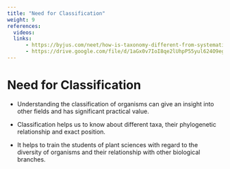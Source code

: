 ```yaml
---
title: "Need for Classification"
weight: 9
references:
  videos:
  links:
      - https://byjus.com/neet/how-is-taxonomy-different-from-systematics/#:~:text=Taxonomy%20is%20the%20study%20of,relationships%20of%20organisms%20through%20time.&text=It%20helps%20in%20the%20naming%20and%20identification%20of%20an%20organism.
      - https://drive.google.com/file/d/1aGx0v7IoI8qe2lUhpP55yul624O9egHm/view
---
```


# Need for Classification

- Understanding the classification of organisms can give an insight into other fields and has significant practical value.

- Classification helps us to know about different taxa, their phylogenetic relationship and exact position.

- It helps to train the students of plant sciences with regard to the diversity of organisms and their relationship with other biological branches.
